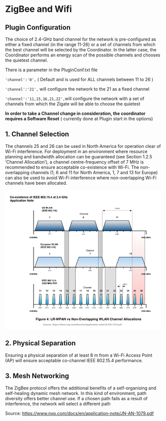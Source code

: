 # ZigBee and Wifi

## Plugin Configuration

The choice of 2.4-GHz band channel for the network is pre-configured as either a fixed channel (in the range 11-26) or a set of channels from which the best channel will be selected by the Coordinator. In the latter case, the Coordinator performs an energy scan of the possible channels and chooses the quietest channel.

There is a parameter in the PluginConf.txt file

`'channel':'0',` ( Default and is used for ALL channels between 11 to 26 )

`'channel':'21',` will configure the network to the 21 as a fixed channel

`'channel':'11,15,16,21,22',`will configure the network with a set of channels from which the Zigate will be able to choose the quietest

**In order to take a Channel change in consideration, the coordinator requires a Software Reset** ( currently done at Plugin start in the options)

## 1. Channel Selection
The channels 25 and 26 can be used in North America for operation clear of Wi-Fi interference.
For deployment in an environment where resource planning and bandwidth allocation can be guaranteed (see Section 1.2.5
 ‘Channel Allocation’), a channel centre-frequency offset of 7 MHz is recommended to ensure acceptable co-existence with Wi-Fi.   The non-overlapping channels (1, 6 and 11 for North America, 1, 7 and 13 for Europe) can also be used
to avoid Wi-Fi interference where non-overlapping Wi-Fi channels have been allocated.

![Channel overlap](../Images/Channel-Allocations.png)


## 2. Physical Separation
Ensuring a physical separation of at least 8 m from a Wi-Fi Access Point (AP) will ensure acceptable co-channel IEEE 802.15.4 performance.

## 3. Mesh Networking
The ZigBee protocol offers the additional benefits of a self-organising and self-healing dynamic mesh network. In this kind of environment, path diversity offers better channel use. If a chosen path fails as a result of interference, the network will select a different path

Source: https://www.nxp.com/docs/en/application-note/JN-AN-1079.pdf
